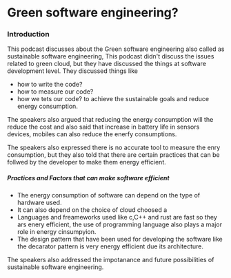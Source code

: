 # Green software engineering?
### Introduction
This podcast discusses about the Green software engineering also called as sustainable software engineering, This podcast didn't discuss the issues related to green cloud, but they have discussed the things at software development level.
They discussed things like
- how to write the code?
- how to measure our code?
- how we tets our code? to achieve the sustainable goals and reduce energy consumption.

The speakers also argued that reducing the energy consumption will the reduce the cost and also said that increase in battery life in sensors devices, mobiles can also reduce the enerfy consumptions.

The speakers also expressed there is no accurate tool to measure the enry consumption, but they also told that there are certain practices that can be follwed by the developer to make them energy efficient.

##### Practices and Factors that can make software efficient

- The energy consumption of software can depend on the type of hardware used.
- It can also depend on the choice of cloud choosed a
- Languages and freameworks used like c,C++ and rust are fast so they ars enery efficient, the use of programming language also plays a major role in energy cinsumpyion.
- The design pattern that have been used for developing the software like the decarator pattern is very energy efficient due its architecture.

The speakers also addressed the impotanance and future possibilities of sustainable software engineering.


 

